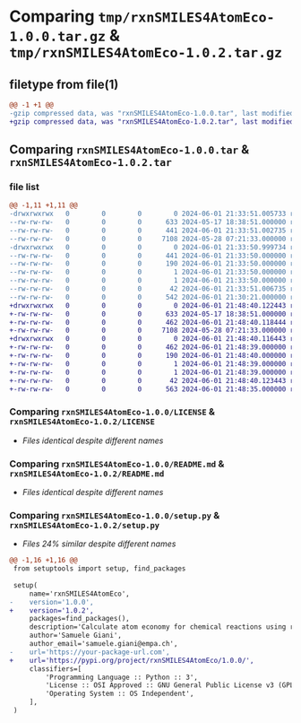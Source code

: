 # Comparing `tmp/rxnSMILES4AtomEco-1.0.0.tar.gz` & `tmp/rxnSMILES4AtomEco-1.0.2.tar.gz`

## filetype from file(1)

```diff
@@ -1 +1 @@
-gzip compressed data, was "rxnSMILES4AtomEco-1.0.0.tar", last modified: Sat Jun  1 21:33:51 2024, max compression
+gzip compressed data, was "rxnSMILES4AtomEco-1.0.2.tar", last modified: Sat Jun  1 21:48:40 2024, max compression
```

## Comparing `rxnSMILES4AtomEco-1.0.0.tar` & `rxnSMILES4AtomEco-1.0.2.tar`

### file list

```diff
@@ -1,11 +1,11 @@
-drwxrwxrwx   0        0        0        0 2024-06-01 21:33:51.005733 rxnSMILES4AtomEco-1.0.0/
--rw-rw-rw-   0        0        0      633 2024-05-17 18:38:51.000000 rxnSMILES4AtomEco-1.0.0/LICENSE
--rw-rw-rw-   0        0        0      441 2024-06-01 21:33:51.002735 rxnSMILES4AtomEco-1.0.0/PKG-INFO
--rw-rw-rw-   0        0        0     7108 2024-05-28 07:21:33.000000 rxnSMILES4AtomEco-1.0.0/README.md
-drwxrwxrwx   0        0        0        0 2024-06-01 21:33:50.999734 rxnSMILES4AtomEco-1.0.0/rxnSMILES4AtomEco.egg-info/
--rw-rw-rw-   0        0        0      441 2024-06-01 21:33:50.000000 rxnSMILES4AtomEco-1.0.0/rxnSMILES4AtomEco.egg-info/PKG-INFO
--rw-rw-rw-   0        0        0      190 2024-06-01 21:33:50.000000 rxnSMILES4AtomEco-1.0.0/rxnSMILES4AtomEco.egg-info/SOURCES.txt
--rw-rw-rw-   0        0        0        1 2024-06-01 21:33:50.000000 rxnSMILES4AtomEco-1.0.0/rxnSMILES4AtomEco.egg-info/dependency_links.txt
--rw-rw-rw-   0        0        0        1 2024-06-01 21:33:50.000000 rxnSMILES4AtomEco-1.0.0/rxnSMILES4AtomEco.egg-info/top_level.txt
--rw-rw-rw-   0        0        0       42 2024-06-01 21:33:51.006735 rxnSMILES4AtomEco-1.0.0/setup.cfg
--rw-rw-rw-   0        0        0      542 2024-06-01 21:30:21.000000 rxnSMILES4AtomEco-1.0.0/setup.py
+drwxrwxrwx   0        0        0        0 2024-06-01 21:48:40.122443 rxnSMILES4AtomEco-1.0.2/
+-rw-rw-rw-   0        0        0      633 2024-05-17 18:38:51.000000 rxnSMILES4AtomEco-1.0.2/LICENSE
+-rw-rw-rw-   0        0        0      462 2024-06-01 21:48:40.118444 rxnSMILES4AtomEco-1.0.2/PKG-INFO
+-rw-rw-rw-   0        0        0     7108 2024-05-28 07:21:33.000000 rxnSMILES4AtomEco-1.0.2/README.md
+drwxrwxrwx   0        0        0        0 2024-06-01 21:48:40.116443 rxnSMILES4AtomEco-1.0.2/rxnSMILES4AtomEco.egg-info/
+-rw-rw-rw-   0        0        0      462 2024-06-01 21:48:39.000000 rxnSMILES4AtomEco-1.0.2/rxnSMILES4AtomEco.egg-info/PKG-INFO
+-rw-rw-rw-   0        0        0      190 2024-06-01 21:48:40.000000 rxnSMILES4AtomEco-1.0.2/rxnSMILES4AtomEco.egg-info/SOURCES.txt
+-rw-rw-rw-   0        0        0        1 2024-06-01 21:48:39.000000 rxnSMILES4AtomEco-1.0.2/rxnSMILES4AtomEco.egg-info/dependency_links.txt
+-rw-rw-rw-   0        0        0        1 2024-06-01 21:48:39.000000 rxnSMILES4AtomEco-1.0.2/rxnSMILES4AtomEco.egg-info/top_level.txt
+-rw-rw-rw-   0        0        0       42 2024-06-01 21:48:40.123443 rxnSMILES4AtomEco-1.0.2/setup.cfg
+-rw-rw-rw-   0        0        0      563 2024-06-01 21:48:35.000000 rxnSMILES4AtomEco-1.0.2/setup.py
```

### Comparing `rxnSMILES4AtomEco-1.0.0/LICENSE` & `rxnSMILES4AtomEco-1.0.2/LICENSE`

 * *Files identical despite different names*

### Comparing `rxnSMILES4AtomEco-1.0.0/README.md` & `rxnSMILES4AtomEco-1.0.2/README.md`

 * *Files identical despite different names*

### Comparing `rxnSMILES4AtomEco-1.0.0/setup.py` & `rxnSMILES4AtomEco-1.0.2/setup.py`

 * *Files 24% similar despite different names*

```diff
@@ -1,16 +1,16 @@
 from setuptools import setup, find_packages
 
 setup(
     name='rxnSMILES4AtomEco',
-    version='1.0.0',
+    version='1.0.2',
     packages=find_packages(),
     description='Calculate atom economy for chemical reactions using reaction SMILES',
     author='Samuele Giani',
     author_email='samuele.giani@empa.ch',
-    url='https://your-package-url.com',
+    url='https://pypi.org/project/rxnSMILES4AtomEco/1.0.0/',
     classifiers=[
         'Programming Language :: Python :: 3',
         'License :: OSI Approved :: GNU General Public License v3 (GPLv3)',
         'Operating System :: OS Independent',
     ],
 )
```

